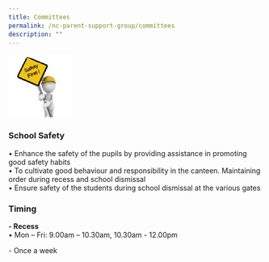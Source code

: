 ```yaml
---
title: Committees
permalink: /nc-parent-support-group/committees
description: ""
---
```

<img src="/images/safety_orig.jpg"  
style="width:25%">

### **School Safety**  
• Enhance the safety of the pupils by providing assistance in promoting good safety habits  
• To cultivate good behaviour and responsibility in the canteen. Maintaining order during recess and school dismissal  
• Ensure safety of the students during school dismissal at the various gates  
  
### **Timing**  
**\- Recess**  
• Mon – Fri: 9.00am – 10.30am, 10.30am - 12.00pm  
  
\- Once a week